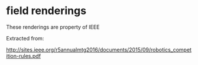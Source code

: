 # field renderings

These renderings are property of IEEE

Extracted from:

http://sites.ieee.org/r5annualmtg2016/documents/2015/09/robotics_competition-rules.pdf